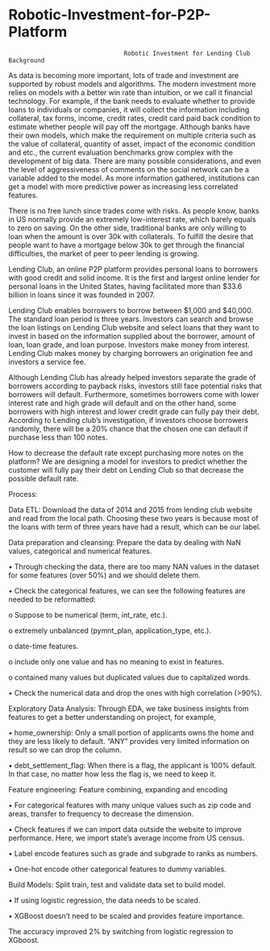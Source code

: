 # Robotic-Investment-for-P2P-Platform 

                                    Robotic Investment for Lending Club Background

As data is becoming more important, lots of trade and investment are supported by robust models and algorithms. The modern investment more relies on models with a better win rate than intuition, or we call it financial technology. For example, if the bank needs to evaluate whether to provide loans to individuals or companies, it will collect the information including collateral, tax forms, income, credit rates, credit card paid back condition to estimate whether people will pay off the mortgage. Although banks have their own models, which make the requirement on multiple criteria such as the value of collateral, quantity of asset, impact of the economic condition and etc., the current evaluation benchmarks grow complex with the development of big data. There are many possible considerations, and even the level of aggressiveness of comments on the social network can be a variable added to the model. As more information gathered, institutions can get a model with more predictive power as increasing less correlated features.

There is no free lunch since trades come with risks. As people know, banks in US normally provide an extremely low-interest rate, which barely equals to zero on saving. On the other side, traditional banks are only willing to loan when the amount is over 30k with collaterals. To fulfill the desire that people want to have a mortgage below 30k to get through the financial difficulties, the market of peer to peer lending is growing.

Lending Club, an online P2P platform provides personal loans to borrowers with good credit and solid income. It is the first and largest online lender for personal loans in the United States, having facilitated more than $33.6 billion in loans since it was founded in 2007.

Lending Club enables borrowers to borrow between $1,000 and $40,000. The standard loan period is three years. Investors can search and browse the loan listings on Lending Club website and select loans that they want to invest in based on the information supplied about the borrower, amount of loan, loan grade, and loan purpose. Investors make money from interest. Lending Club makes money by charging borrowers an origination fee and investors a service fee.

Although Lending Club has already helped investors separate the grade of borrowers according to payback risks, investors still face potential risks that borrowers will default. Furthermore, sometimes borrowers come with lower interest rate and high grade will default and on the other hand, some borrowers with high interest and lower credit grade can fully pay their debt. According to Lending club’s investigation, if investors choose borrowers randomly, there will be a 20% chance that the chosen one can default if purchase less than 100 notes. 

How to decrease the default rate except purchasing more notes on the platform? We are designing a model for investors to predict whether the customer will fully pay their debt on Lending Club so that decrease the possible default rate. 

Process:

Data ETL: 
Download the data of 2014 and 2015 from lending club website and read from the local path. Choosing these two years is because most of the loans with term of three years have had a result, which can be our label. 



Data preparation and cleansing: 
Prepare the data by dealing with NaN values, categorical and numerical features. 

•	Through checking the data, there are too many NAN values in the dataset for some features (over 50%) and we should delete them. 

•	Check the categorical features, we can see the following features are needed to be reformatted:


o	Suppose to be numerical (term, int_rate, etc.). 

o	extremely unbalanced (pymnt_plan, application_type, etc.).

o	date-time features.

o	include only one value and has no meaning to exist in features.

o	contained many values but duplicated values due to capitalized words.


•	Check the numerical data and drop the ones with high correlation (>90%).



Exploratory Data Analysis: 
Through EDA, we take business insights from features to get a better understanding on project, for example,

•	home_ownership: Only a small portion of applicants owns the home and they are less likely to default. “ANY” provides very limited information on result so we can drop the column. 

•	debt_settlement_flag: When there is a flag, the applicant is 100% default. In that case, no matter how less the flag is, we need to keep it. 



Feature engineering: Feature combining, expanding and encoding

•	For categorical features with many unique values such as zip code and areas, transfer to frequency to decrease the dimension.

•	Check features if we can import data outside the website to improve performance. Here, we import state’s average income from US census.

•	Label encode features such as grade and subgrade to ranks as numbers.

•	One-hot encode other categorical features to dummy variables.



Build Models:
Split train, test and validate data set to build model. 

•	If using logistic regression, the data needs to be scaled. 

•	XGBoost doesn’t need to be scaled and provides feature importance.

The accuracy improved 2% by switching from logistic regression to XGboost.  







